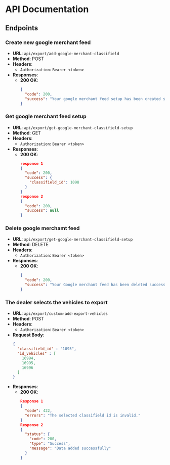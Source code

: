 # API Documentation


## Endpoints

### Create new google merchant feed
- **URL**: `api/export/add-google-merchant-classifield`
- **Method**: POST
- **Headers**: 
  - `Authorization`: `Bearer <token>`
- **Responses**:
  - **200 OK**:
    ```json
    {
      "code": 200,
      "success": "Your google merchant feed setup has been created successfully."
    }
    ```


### Get google merchant feed setup
- **URL**: `api/export/get-google-merchant-classifield-setup`
- **Method**: GET
- **Headers**: 
  - `Authorization`: `Bearer <token>`
- **Responses**:
  - **200 OK**:
    ```json
    response 1
    {
      "code": 200,
      "success": {
        "classifield_id": 1098
      }
    }
    response 2
    {
      "code": 200,
      "success": null
    }
    ```


### Delete google merchamt feed
- **URL**: `api/export/get-google-merchant-classifield-setup`
- **Method**: DELETE
- **Headers**: 
  - `Authorization`: `Bearer <token>`
- **Responses**:
  - **200 OK**:
    ```json
    {
      "code": 200,
      "success": "Your Google merchant feed has been deleted successfully."
    }
    ```


### The dealer selects the vehicles to export
- **URL**: `api/export/custom-add-export-vehicles`
- **Method**: POST
- **Headers**: 
  - `Authorization`: `Bearer <token>`
- **Request Body**:
    ```json
    {
      "classifield_id" : "1095",
      "id_vehicles" : [
        16994,
        16995,
        16996
      ]
    }
    ```
- **Responses**:
  - **200 OK**:
    ```json
    Response 1
    {
      "code": 422,
      "errors": "The selected classifield id is invalid."
    }
    Response 2
    {
      "status": {
        "code": 200,
        "type": "Success",
        "message": "Data added successfully"
      }
    }
    ```
